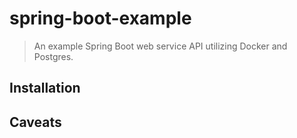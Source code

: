 # spring-boot-example

> An example Spring Boot web service API utilizing Docker and Postgres.

## Installation

## Caveats

